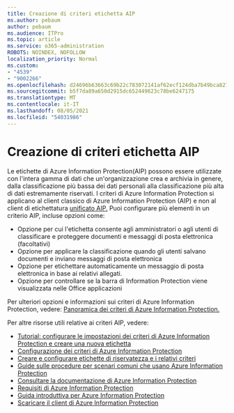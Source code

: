 ```yaml
---
title: Creazione di criteri etichetta AIP
ms.author: pebaum
author: pebaum
ms.audience: ITPro
ms.topic: article
ms.service: o365-administration
ROBOTS: NOINDEX, NOFOLLOW
localization_priority: Normal
ms.custom:
- "4539"
- "9002266"
ms.openlocfilehash: d24696b63663c69b22c783072141af62ecf124dba7b49bca827381f39f88640e
ms.sourcegitcommit: b5f7da89a650d2915dc652449623c78be6247175
ms.translationtype: MT
ms.contentlocale: it-IT
ms.lasthandoff: 08/05/2021
ms.locfileid: "54031986"
---
```

# <a name="creating-aip-label-policies"></a>Creazione di criteri etichetta AIP

Le etichette di Azure Information Protection(AIP) possono essere utilizzate con l'intera gamma di dati che un'organizzazione crea e archivia in genere, dalla classificazione più bassa dei dati personali alla classificazione più alta di dati estremamente riservati. I criteri di Azure Information Protection si applicano al client classico di Azure Information Protection (AIP) e non al client di etichettatura [unificato AIP.](https://docs.microsoft.com/azure/information-protection/rms-client/unifiedlabelingclient-version-release-history) Puoi configurare più elementi in un criterio AIP, incluse opzioni come:

- Opzione per cui l'etichetta consente agli amministratori o agli utenti di classificare e proteggere documenti e messaggi di posta elettronica (facoltativi)
- Opzione per applicare la classificazione quando gli utenti salvano documenti e inviano messaggi di posta elettronica
- Opzione per etichettare automaticamente un messaggio di posta elettronica in base ai relativi allegati.
- Opzione per controllare se la barra di Information Protection viene visualizzata nelle Office applicazioni

Per ulteriori opzioni e informazioni sui criteri di Azure Information Protection, vedere: [Panoramica dei criteri di Azure Information Protection.](https://docs.microsoft.com/azure/information-protection/overview-policy)  

Per altre risorse utili relative ai criteri AIP, vedere:

- [Tutorial: configurare le impostazioni dei criteri di Azure Information Protection e creare una nuova etichetta](https://docs.microsoft.com/azure/information-protection/infoprotect-quick-start-tutorial)  
- [Configurazione dei criteri di Azure Information Protection](https://docs.microsoft.com/azure/information-protection/configure-policy)  
- [Creare e configurare etichette di riservatezza e i relativi criteri](https://docs.microsoft.com/microsoft-365/compliance/create-sensitivity-labels)  
- [Guide sulle procedure per scenari comuni che usano Azure Information Protection](https://docs.microsoft.com/azure/information-protection/how-to-guides)  
- [Consultare la documentazione di Azure Information Protection](https://docs.microsoft.com/azure/information-protection/what-is-information-protection)  
- [Requisiti di Azure Information Protection](https://docs.microsoft.com/azure/information-protection/get-started/requirements)  
- [Guida introduttiva per Azure Information Protection](https://docs.microsoft.com/azure/information-protection/get-started/infoprotect-quick-start-tutorial)  
- [Scaricare il client di Azure Information Protection](https://www.microsoft.com/download/details.aspx?id=53018)